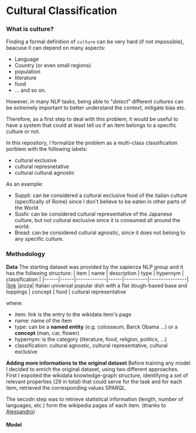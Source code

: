 # Cultural Classification 

### What is culture?
Finding a formal definition of `culture` can be very hard (if not impossible), beacuse it can depend on many aspects:
- Language
- Country (or even small regions)
- population 
- literature
- food 
- ... and so on.

However, in many NLP tasks, being able to "*detect*" different cultures can be extremely important to better understand the context, mitigate bias etc.

Therefore, as a first step to deal with this problem, it would be useful to have a system that could at least tell us if an item belongs to a specific culture or not.

In this repository, I formalize the problem as a multi-class classification porblem with the following labels:
- cultural exclusive
- cultural represnetative
- cultural cultural agnostic


As an example:
- Supplì: can be considered a cultural exclusive food of the italian culture (specifically of Rome) since I don't believe to be eaten in other parts of the World
- Sushi: can be considered cultural representative of the Japanese culture, but not cultural exclusive since it is consumed all around the world.
- Bread: can be considered cultural agnostic, since it does not belong to any specific culture. 

### Methodology

**Data**
The starting dataset was provided by the sapienza NLP group and it has the follwoing structure:
| item | name | description | type | hypernym | classification |
|------|------|-------------|------|----------|----------------|
|[link](https://www.wikidata.org/wiki/Q177) |pizza| Italian universal popular dish with a flat dough-based base and toppings | concept | food | cultural representative

where:
- item: link is the entry to the wikidata item's page
- name: name of the item
- type: can be a **named entity** (e.g. colosseum, Barck Obama ...) or a **concept** (man, car, flower)
- hypernym: is the category (literature, food, religion, politics, ...)
- classification: cultural agnostic, cultural representative, cultural exclusive

**Adding more informations to the original dataset**
Before training any model I decided to enrich the original dataset, using two different approaches. First I expoited the wikidata knowledge-graph structure, identifying a set of relevant properties (29 in total) that could serve for the task and for each item, retrieved the corresponding values SPARQL.

The secodn step was to retrieve statistical information (length, number of languages, etc.) form the wikipedia pages of each item. (thanks to [Alessandro](https://github.com/ErFonchio))

#### Model


